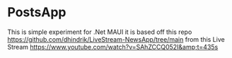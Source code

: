 # PostsApp
This is simple experiment for .Net MAUI it is based off this repo https://github.com/dhindrik/LiveStream-NewsApp/tree/main from this Live Stream https://www.youtube.com/watch?v=SAhZCCQ052I&amp;t=435s
